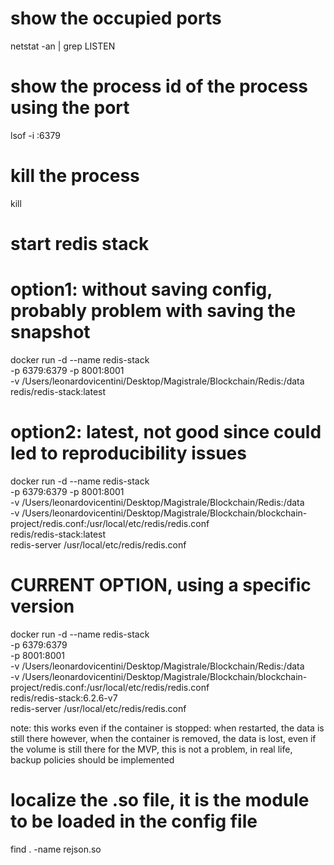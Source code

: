 # show the occupied ports
netstat -an | grep LISTEN

# show the process id of the process using the port
lsof -i :6379

# kill the process
kill <PID>

# start redis stack
# option1: without saving config, probably problem with saving the snapshot
docker run -d --name redis-stack \
-p 6379:6379 -p 8001:8001 \
-v /Users/leonardovicentini/Desktop/Magistrale/Blockchain/Redis:/data \
redis/redis-stack:latest

# option2: latest, not good since could led to reproducibility issues
docker run -d --name redis-stack \
-p 6379:6379 -p 8001:8001 \
-v /Users/leonardovicentini/Desktop/Magistrale/Blockchain/Redis:/data \
-v /Users/leonardovicentini/Desktop/Magistrale/Blockchain/blockchain-project/redis.conf:/usr/local/etc/redis/redis.conf \
redis/redis-stack:latest \
redis-server /usr/local/etc/redis/redis.conf

# CURRENT OPTION, using a specific version
docker run -d --name redis-stack \
-p 6379:6379 \
-p 8001:8001 \
-v /Users/leonardovicentini/Desktop/Magistrale/Blockchain/Redis:/data \
-v /Users/leonardovicentini/Desktop/Magistrale/Blockchain/blockchain-project/redis.conf:/usr/local/etc/redis/redis.conf \
redis/redis-stack:6.2.6-v7 \
redis-server /usr/local/etc/redis/redis.conf

note: this works even if the container is stopped: when restarted, the data is still there
however, when the container is removed, the data is lost, even if the volume is still there
for the MVP, this is not a problem, in real life, backup policies should be implemented


# localize the .so file, it is the module to be loaded in the config file
find . -name rejson.so
